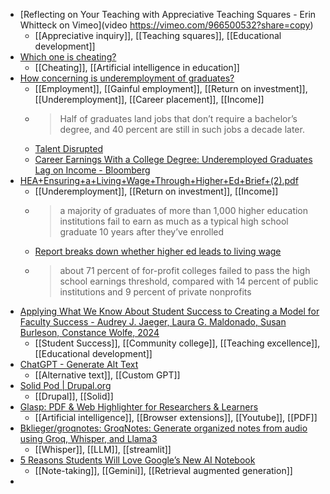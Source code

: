 - [Reflecting on Your Teaching with Appreciative Teaching Squares - Erin Whitteck on Vimeo](video https://vimeo.com/966500532?share=copy)
	- [[Appreciative inquiry]], [[Teaching squares]], [[Educational development]]
- [Which one is cheating?](https://docs.google.com/forms/d/e/1FAIpQLSd-gOCotViqzQnf2Q1pwxCAhm_dc3iTH8KgotIifZ2B-LrPjA/viewform?fbzx=5106566544885437899)
	- [[Cheating]], [[Artificial intelligence in education]]
- [How concerning is underemployment of graduates?](https://www.insidehighered.com/news/students/careers/2024/07/01/how-concerning-underemployment-graduates?mc_cid=2c3673137c)
	- [[Employment]], [[Gainful employment]], [[Return on investment]], [[Underemployment]], [[Career placement]], [[Income]]
	- >Half of graduates land jobs that don’t require a bachelor’s degree, and 40 percent are still in such jobs a decade later.
	- [Talent Disrupted](https://stradaeducation.org/report/talent-disrupted/)
	- [Career Earnings With a College Degree: Underemployed Graduates Lag on Income - Bloomberg](https://www.bloomberg.com/news/articles/2024-02-22/career-earnings-with-a-college-degree-underemployed-graduates-lag-on-income)
- [HEA+Ensuring+a+Living+Wage+Through+Higher+Ed+Brief+(2).pdf](https://static1.squarespace.com/static/63617bfab00c640904baab4c/t/65d3923f335b7f559c3ec2b7/1708364351255/HEA+Ensuring+a+Living+Wage+Through+Higher+Ed+Brief+%282%29.pdf)
	- [[Underemployment]], [[Return on investment]], [[Income]]
	- >a majority of graduates of more than 1,000 higher education institutions
	   fail to earn as much as a typical high school graduate 10 years after they’ve enrolled
	- [Report breaks down whether higher ed leads to living wage](https://www.insidehighered.com/news/government/2024/02/21/report-breaks-down-whether-higher-ed-leads-living-wage)
	- >about 71 percent of for-profit colleges failed to pass the high school earnings threshold, compared with 14 percent of public institutions and 9 percent of private nonprofits
- [Applying What We Know About Student Success to Creating a Model for Faculty Success - Audrey J. Jaeger, Laura G. Maldonado, Susan Burleson, Constance Wolfe, 2024](https://journals.sagepub.com/doi/abs/10.1177/00915521241259022)
	- [[Student Success]], [[Community college]], [[Teaching excellence]], [[Educational development]]
- [ChatGPT - Generate Alt Text](https://chatgpt.com/g/g-zVwNBZoI3-generate-alt-text)
	- [[Alternative text]], [[Custom GPT]]
- [Solid Pod | Drupal.org](https://www.drupal.org/project/solid_pod)
	- [[Drupal]], [[Solid]]
- [Glasp: PDF & Web Highlighter for Researchers & Learners](https://glasp.ai/)
	- [[Artificial intelligence]], [[Browser extensions]], [[Youtube]], [[PDF]]
- [Bklieger/groqnotes: GroqNotes: Generate organized notes from audio using Groq, Whisper, and Llama3](https://github.com/Bklieger/groqnotes?tab=readme-ov-file)
	- [[Whisper]], [[LLM]], [[streamlit]]
- [5 Reasons Students Will Love Google’s New AI Notebook](https://www.forbes.com/sites/danfitzpatrick/2024/06/29/google-notebooklm-5-reasons-students-will-love-it/)
	- [[Note-taking]], [[Gemini]], [[Retrieval augmented generation]]
-